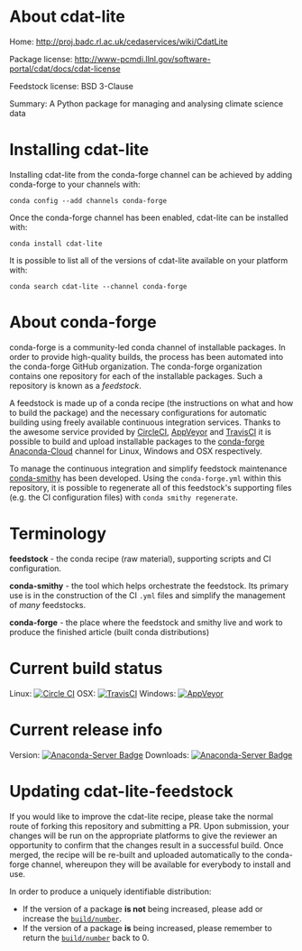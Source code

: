 About cdat-lite
===============

Home: http://proj.badc.rl.ac.uk/cedaservices/wiki/CdatLite

Package license: http://www-pcmdi.llnl.gov/software-portal/cdat/docs/cdat-license

Feedstock license: BSD 3-Clause

Summary: A Python package for managing and analysing climate science data



Installing cdat-lite
====================

Installing cdat-lite from the conda-forge channel can be achieved by adding conda-forge to your channels with:

```
conda config --add channels conda-forge
```

Once the conda-forge channel has been enabled, cdat-lite can be installed with:

```
conda install cdat-lite
```

It is possible to list all of the versions of cdat-lite available on your platform with:

```
conda search cdat-lite --channel conda-forge
```


About conda-forge
=================

conda-forge is a community-led conda channel of installable packages.
In order to provide high-quality builds, the process has been automated into the
conda-forge GitHub organization. The conda-forge organization contains one repository 
for each of the installable packages. Such a repository is known as a *feedstock*.

A feedstock is made up of a conda recipe (the instructions on what and how to build
the package) and the necessary configurations for automatic building using freely
available continuous integration services. Thanks to the awesome service provided by
[CircleCI](https://circleci.com/), [AppVeyor](http://www.appveyor.com/)
and [TravisCI](https://travis-ci.org/) it is possible to build and upload installable
packages to the [conda-forge](https://anaconda.org/conda-forge)
[Anaconda-Cloud](http://docs.anaconda.org/) channel for Linux, Windows and OSX respectively.

To manage the continuous integration and simplify feedstock maintenance
[conda-smithy](http://github.com/conda-forge/conda-smithy) has been developed.
Using the ``conda-forge.yml`` within this repository, it is possible to regenerate all of
this feedstock's supporting files (e.g. the CI configuration files) with ``conda smithy regenerate``.


Terminology
===========

**feedstock** - the conda recipe (raw material), supporting scripts and CI configuration.

**conda-smithy** - the tool which helps orchestrate the feedstock.
                   Its primary use is in the construction of the CI ``.yml`` files
                   and simplify the management of *many* feedstocks.

**conda-forge** - the place where the feedstock and smithy live and work to
                  produce the finished article (built conda distributions)

Current build status
====================

Linux: [![Circle CI](https://circleci.com/gh/conda-forge/cdat-lite-feedstock.svg?style=svg)](https://circleci.com/gh/conda-forge/cdat-lite-feedstock)
OSX: [![TravisCI](https://travis-ci.org/conda-forge/cdat-lite-feedstock.svg?branch=master)](https://travis-ci.org/conda-forge/cdat-lite-feedstock) 
Windows: [![AppVeyor](https://ci.appveyor.com/api/projects/status/github/conda-forge/cdat-lite-feedstock?svg=True)](https://ci.appveyor.com/project/conda-forge/cdat-lite-feedstock/branch/master)

Current release info
====================
Version: [![Anaconda-Server Badge](https://anaconda.org/conda-forge/cdat-lite/badges/version.svg)](https://anaconda.org/conda-forge/cdat-lite)
Downloads: [![Anaconda-Server Badge](https://anaconda.org/conda-forge/cdat-lite/badges/downloads.svg)](https://anaconda.org/conda-forge/cdat-lite)


Updating cdat-lite-feedstock
============================

If you would like to improve the cdat-lite recipe, please take the normal
route of forking this repository and submitting a PR. Upon submission, your changes will
be run on the appropriate platforms to give the reviewer an opportunity to confirm that the
changes result in a successful build. Once merged, the recipe will be re-built and uploaded
automatically to the conda-forge channel, whereupon they will be available for everybody to
install and use.

In order to produce a uniquely identifiable distribution:
 * If the version of a package **is not** being increased, please add or increase
   the [``build/number``](http://conda.pydata.org/docs/building/meta-yaml.html#build-number-and-string). 
 * If the version of a package **is** being increased, please remember to return
   the [``build/number``](http://conda.pydata.org/docs/building/meta-yaml.html#build-number-and-string)
   back to 0.
